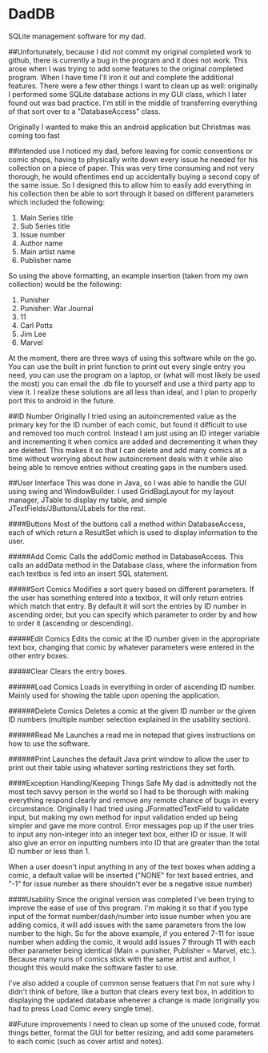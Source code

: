 # DadDB
SQLite management software for my dad.

##Unfortunately, because I did not commit my original completed work to github, there is currently a bug in the program and it does not work. This arose when I was trying to add some features to the original completed program. When I have time I'll iron it out and complete the additional features. There were a few other things I want to clean up as well: originally I performed some SQLite database actions in my GUI class, which I later found out was bad practice. I'm still in the middle of transferring everything of that sort over to a "DatabaseAccess" class.

Originally I wanted to make this an android application but Christmas was coming too fast

##Intended use
I noticed my dad, before leaving for comic conventions or comic shops, having to physically write down every issue he needed for his collection on a piece of paper. This was very time consuming and not very thorough, he would oftentimes end up accidentally buying a second copy of the same issue. So I designed this to allow him to easily add everything in his collection then be able to sort through it based on different parameters which included the following:

1. Main Series title
2. Sub Series title
3. Issue number
4. Author name
5. Main artist name
6. Publisher name

So using the above formatting, an example insertion (taken from my own collection) would be the following:

1. Punisher
2. Punisher: War Journal
3. 11
4. Carl Potts
5. Jim Lee
6. Marvel

At the moment, there are three ways of using this software while on the go. You can use the built in print function to print out every single entry you need, you can use the program on a laptop, or (what will most likely be used the most) you can email the .db file to yourself and use a third party app to view it. I realize these solutions are all less than ideal, and I plan to properly port this to android in the future.

##ID Number
Originally I tried using an autoincremented value as the primary key for the ID number of each comic, but found it difficult to use and removed too much control. Instead I am just using an ID integer variable and incrementing it when comics are added and decrementing it when they are deleted. This makes it so that I can delete and add many comics at a time without worrying about how autoincrement deals with it while also being able to remove entries without creating gaps in the numbers used.

##User Interface
This was done in Java, so I was able to handle the GUI using swing and WindowBuilder. I used GridBagLayout for my layout manager, JTable to display my table, and simple JTextFields/JButtons/JLabels for the rest.

####Buttons
Most of the buttons call a method within DatabaseAccess, each of which return a ResultSet which is used to display information to the user.

#####Add Comic
Calls the addComic method in DatabaseAccess. This calls an addData method in the Database class, where the information from each textbox is fed into an insert SQL statement.

#####Sort Comics
Modifies a sort query based on different parameters. If the user has something entered into a textbox, it will only return entries which match that entry. By default it will sort the entries by ID number in ascending order, but you can specify which parameter to order by and how to order it (ascending or descending).

#####Edit Comics
Edits the comic at the ID number given in the appropriate text box, changing that comic by whatever parameters were entered in the other entry boxes.

#####Clear
Clears the entry boxes.

######Load Comics
Loads in everything in order of ascending ID number. Mainly used for showing the table upon opening the application.

######Delete Comics
Deletes a comic at the given ID number or the given ID numbers (multiple number selection explained in the usability section).

######Read Me
Launches a read me in notepad that gives instructions on how to use the software.

######Print
Launches the default Java print window to allow the user to print out their table using whatever sorting restrictions they set forth.

####Exception Handling/Keeping Things Safe
My dad is admittedly not the most tech savvy person in the world so I had to be thorough with making everything respond clearly and remove any remote chance of bugs in every circumstance. Originally I had tried using JFormattedTextField to validate input, but making my own method for input validation ended up being simpler and gave me more control. Error messages pop up if the user tries to input any non-integer into an integer text box, either ID or issue. It will also give an error on inputting numbers into ID that are greater than the total ID number or less than 1.

When a user doesn't input anything in any of the text boxes when adding a comic, a default value will be inserted ("NONE" for text based entries, and "-1" for issue number as there shouldn't ever be a negative issue number)

####Usability
Since the original version was completed I've been trying to improve the ease of use of this program. I'm making it so that if you type input of the format number/dash/number into issue number when you are adding comics, it will add issues with the same parameters from the low number to the high. So for the above example, if you entered 7-11 for issue number when adding the comic, it would add issues 7 through 11 with each other parameter being identical (Main = punisher, Publisher = Marvel, etc.). Because many runs of comics stick with the same artist and author, I thought this would make the software faster to use.

I've also added a couple of common sense featuers that I'm not sure why I didn't think of before, like a button that clears every text box, in addition to displaying the updated database whenever a change is made (originally you had to press Load Comic every single time).

##Future improvements
I need to clean up some of the unused code, format things better, format the GUI for better resizing, and add some parameters to each comic (such as cover artist and notes).
